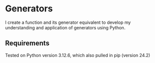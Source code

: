 # Generators

I create a function and its generator equivalent to develop my understanding and application of generators using Python.

## Requirements

Tested on Python version 3.12.6, which also pulled in pip (version 24.2)
